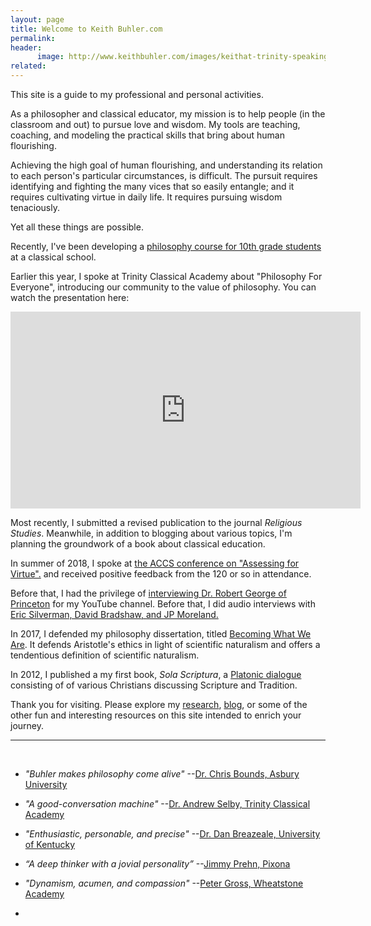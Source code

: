 ```yaml
---
layout: page
title: Welcome to Keith Buhler.com
permalink: 
header:
      image: http://www.keithbuhler.com/images/keithat-trinity-speaking.jpg
related: 
---
```


This site is a guide to my professional and personal activities. 

As a philosopher and classical educator, my mission is to help people (in the classroom and out) to pursue love and wisdom. My tools are teaching, coaching, and modeling the practical skills that bring about human flourishing. 

Achieving the high goal of human flourishing, and understanding its relation to each person's particular circumstances, is difficult. The pursuit requires identifying and fighting the many vices that so easily entangle; and it requires cultivating virtue in daily life. It requires pursuing wisdom tenaciously. 

Yet all these things are possible. 

Recently, I've been developing a [philosophy course for 10th grade students](http://www.keithbuhler.com/trinity-philosophy/) at a classical school. 

Earlier this year, I spoke at Trinity Classical Academy about "Philosophy For Everyone", introducing our community to the value of philosophy. You can watch the presentation here: 

<iframe width="560" height="315" src="https://www.youtube.com/embed/SMvlTUVFf4M?start=137" frameborder="0" allow="accelerometer; autoplay; encrypted-media; gyroscope; picture-in-picture" allowfullscreen></iframe>

<br> 

Most recently, I submitted a revised publication to the journal *Religious Studies*. Meanwhile, in addition to blogging about various topics, I'm planning the groundwork of a book about classical education. 

In summer of 2018, I spoke at [the ACCS conference on "Assessing for Virtue".](https://www.youtube.com/watch?v=ovzMF-znsN8&t=2394s) and received positive feedback from the 120 or so in attendance.  

Before that, I had the privilege of [interviewing Dr. Robert George of Princeton](https://www.youtube.com/watch?v=tfDdJiyDnaY&t=10s) for my YouTube channel. Before that, I did audio interviews with [Eric Silverman, David Bradshaw, and JP Moreland.](http://www.advicetochristianphilosophers.com/)

In 2017, I defended my philosophy dissertation, titled [Becoming What We Are](/phd). It defends Aristotle's ethics in light of scientific naturalism and offers a tendentious definition of scientific naturalism. 

In 2012, I published a my first book, *Sola Scriptura*, a [Platonic dialogue](http://bitly.com/ScriptureOrTradition) consisting of of various Christians discussing Scripture and Tradition. 

Thank you for visiting. Please explore my [research](/research), [blog](/blog), or some of the other fun and interesting resources on this site intended to enrich your journey. 

----- 

<br> 

* *"Buhler makes philosophy come alive"*  --[Dr. Chris Bounds, Asbury University](https://www.asbury.edu/academics/departments/christian-studies-philosophy/faculty-staff/chris-bounds)

* *"A good-conversation machine"* --[Dr. Andrew Selby, Trinity Classical Academy](https://baylor.academia.edu/AndrewSelby)

* *"Enthusiastic, personable, and precise"* --[Dr. Dan Breazeale, University of Kentucky](https://philosophy.as.uky.edu/users/breazeal)

* *“A deep thinker with a jovial personality”* --[Jimmy Prehn, Pixona](https://www.linkedin.com/in/jrprehn/)

*  *"Dynamism, acumen, and compassion"*   --[Peter Gross, Wheatstone Academy](http://www.wheatstoneministries.com/people/)
*  
